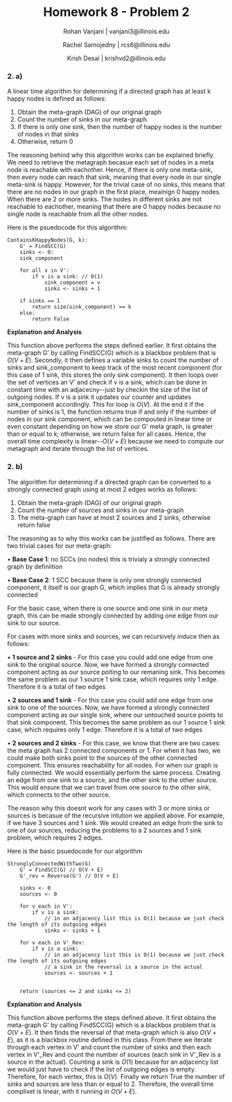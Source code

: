 <h1 style="text-align: center;">Homework 8 - Problem 2</h1>
<p style="text-align: center;">Rohan Vanjani | vanjani3@illinois.edu</p>
<p style="text-align: center;">Rachel Samojedny | rcs6@illinois.edu</p>
<p style="text-align: center;"> Krish Desai | krishvd2@illinois.edu</p>

### 2. a)

A linear time algorithm for determining if a directed graph has at least k happy nodes is defined as follows:

1. Obtain the meta-graph (DAG) of our original graph
2. Count the number of sinks in our meta-graph
3. If there is only one sink, then the number of happy nodes is the number of nodes in that sinks
4. Otherwise, return 0

The reasoning behind why this algorithm works can be explained briefly. We need to retrieve the metagraph becasue each set of nodes in a meta node is reachable with eachother. Hence, if there is only one meta-sink, then every node can reach that sink, meaning that every node in our single meta-sink is happy. However, for the trivial case of no sinks, this means that there are no nodes in our graph in the first place, meainign 0 happy nodes. When there are 2 or more sinks. The nodes in different sinks are not reachable to eachother, meaning that there are 0 happy nodes because no single node is reachable from all the other nodes.

Here is the psuedocode for this algorithm:

```
ContainsKHappyNodes(G, k):
    G' = FindSCC(G)
    sinks <- 0:
    sink_component

    for all v in V':
        if v is a sink: // O(1)
            sink_component = v
            sinks <- sinks + 1

    if sinks == 1
        return size(sink_component) >= k
    else:
        return False
```

**Explanation and Analysis**

This function above performs the steps defined earlier. It first obtains the meta-graph G' by calling FindSCC(G) which is a blackbox problem that is $O(V + E)$. Secondly, it then defines a variable sinks to count the number of sinks and sink_component to keep track of the most recent component (for this case of 1 sink, this stores the only sink component). It then loops over the set of vertices an V' and check if v is a sink, which can be done in constant time with an adjacecny--just by checkin the size of the list of outgoing nodes. If v is a sink it updates our counter and updates sink_component accordingly. This for loop is $O(V)$. At the end it if the number of sinks is 1, the function returns true if and only if the number of nodes in our sink component, which can be compouted in linear time or even constant depending on how we store our G' meta graph, is greater than or equal to k; otherwise, we return false for all cases. Hence, the overall time complexity is linear--$O(V + E)$ because we need to compute our metagraph and iterate through the list of vertices.

### 2. b)

The algorithm for determining if a directed graph can be converted to a strongly connected graph using at most 2 edges works as follows:

1. Obtain the meta-graph (DAG) of our original graph
2. Count the number of sources and sinks in our meta-graph
3. The meta-graph can have at most 2 sources and 2 sinks, otherwise return false

The reasoning as to why this works can be justified as follows. There are two trivial cases for our meta-graph:

$\bullet$ **Base Case 1**: no SCCs (no nodes) this is trivialy a strongly connected graph by definiition

$\bullet$ **Base Case 2**: 1 SCC because there is only one strongly connected component, it itself is our graph G, which implies that G is already strongly connected

For the basic case, when there is one source and one sink in our meta graph, this can be made strongly connected by adding one edge from our sink to our source.

For cases with more sinks and sources, we can recursively induce then as follows:

$\bullet$ **1 source and 2 sinks** - For this case you could add one edge from one sink to the original source. Now, we have formed a strongly connected component acting as our source poiting to our remaning sink. This becomes the same problem as our 1 source 1 sink case, which requires only 1 edge. Therefore it is a total of two edges

$\bullet$ **2 sources and 1 sink** - For this case you could add one edge from one sink to one of the sources. Now, we have formed a strongly connected component acting as our single sink, where our untouched source points to that sink component. This becomes the same problem as our 1 source 1 sink case, which requires only 1 edge. Therefore it is a total of two edges

$\bullet$ **2 sources and 2 sinks** - For this case, we know that there are two cases: the meta graph has 2 connected components or 1. For when it has two, we could make both sinks point to the sources of the other connected component. This ensures reachability for all nodes. For when our graph is fully connected. We would essentially perform the same process. Creating an edge from one sink to a source, and the other sink to the other source. This would ensure that we can travel from one source to the other sink, which connects to the other source.

The reason why this doesnt work for any cases with 3 or more sinks or sources is becasue of the recursive intution we applied above. For example, if we have 3 sources and 1 sink. We would created an edge from the sink to one of our sources, reducing the problems to a 2 sources and 1 sink problem, which requires 2 edges.

Here is the basic psuedocode for our algorithm

```
StronglyConnectedWithTwo(G)
    G' = FindSCC(G) // O(V + E)
    G'_rev = Reverse(G') // O(V + E)

    sinks <- 0
    sources <- 0

    for v each in V':
        if v is a sink:
            // in an adjacency list this is O(1) because we just check the length of its outgoing edges
            sinks <- sinks + 1

    for v each in V'_Rev:
        if v is a sink:
            // in an adjacency list this is O(1) because we just check the length of its outgoing edges
            // a sink in the reversal is a source in the actual
            sources <- sources + 1


    return (sources <= 2 and sinks <= 2)

```

**Explanation and Analysis**

This function above performs the steps defined above. It first obtains the meta-graph G' by calling FindSCC(G) which is a blackbox problem that is $O(V+ E)$. It then finds the reversal of that meta-graph which is also $O(V + E)$, as it is a blackbox routine defined in this class. From there we iterate through each vertex in V' and count the number of sinks and then each vertex in V'\_Rev and count the number of sources (each sink in V'\_Rev is a source in the actual). Counting a sink is $O(1)$ because for an adjacency list we would just have to check if the list of outgoing edges is empty. Therefore, for each vertex, this is $O(V)$. Finally we return True the number of sinks and sources are less than or equal to 2. Therefore, the overall time complixet is linear, with it running in $O(V+ E)$.
